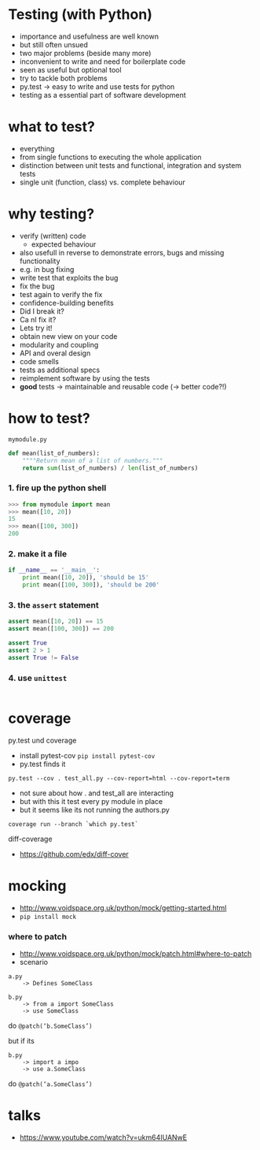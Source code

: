 Testing (with Python)
=====================
* importance and usefulness are well known
* but still often unsued
* two major problems (beside many more)
 * inconvenient to write and need for boilerplate code
 * seen as useful but optional tool
* try to tackle both problems
 * py.test &rarr; easy to write and use tests for python
 * testing as a essential part of software development


what to test?
=============
* everything 
 * from single functions to executing the whole application
* distinction between unit tests and functional, integration and system tests
 * single unit (function, class) vs. complete behaviour


why testing?
============
* verify (written) code
  * expected behaviour
* also usefull in reverse to demonstrate errors, bugs and missing functionality
 * e.g. in bug fixing
 * write test that exploits the bug
 * fix the bug
 * test again to verify the fix
* confidence-building benefits
 * Did I break it?
 * Ca nI fix it?
 * Lets try it!
* obtain new view on your code
 * modularity and coupling
 * API and overal design
 * code smells
* tests as additional specs
 * reimplement software by using the tests
* **good** tests &rarr; maintainable and reusable code (&rarr; better code?!)


how to test?
============
`mymodule.py`

```python
def mean(list_of_numbers):
    """"Return mean of a list of numbers."""
    return sum(list_of_numbers) / len(list_of_numbers)
```

### 1. fire up the python shell

```python
>>> from mymodule import mean
>>> mean([10, 20])
15
>>> mean([100, 300])
200
```

### 2. make it a file

```python
if __name__ == '__main__':
    print mean([10, 20]), 'should be 15'
    print mean([100, 300]), 'should be 200'
```

### 3. the `assert` statement

```python
assert mean([10, 20]) == 15
assert mean([100, 300]) == 200
```

```python
assert True
assert 2 > 1
assert True != False
```

### 4. use `unittest`

```python

```


coverage
========

py.test und coverage


* install pytest-cov `pip install pytest-cov`
* py.test finds it

```
py.test --cov . test_all.py --cov-report=html --cov-report=term
```

* not sure about how . and test_all are interacting
* but with this it test every py module in place
* but it seems like its not running the authors.py

```
coverage run --branch `which py.test`
```

diff-coverage
* https://github.com/edx/diff-cover

mocking
=======

* http://www.voidspace.org.uk/python/mock/getting-started.html
* `pip install mock`

### where to patch
* http://www.voidspace.org.uk/python/mock/patch.html#where-to-patch
* scenario

```
a.py
    -> Defines SomeClass

b.py
    -> from a import SomeClass
    -> use SomeClass
```

do `@patch(‘b.SomeClass’)`

but if its

```
b.py
    -> import a impo
    -> use a.SomeClass
```

do `@patch(‘a.SomeClass’)`

talks
====
* https://www.youtube.com/watch?v=ukm64IUANwE
